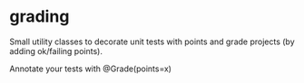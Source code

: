 # grading
Small utility classes to decorate unit tests with points and grade projects (by adding ok/failing points).

Annotate your tests with @Grade(points=x)

